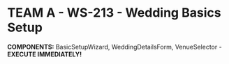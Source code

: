 # TEAM A - WS-213 - Wedding Basics Setup
**COMPONENTS:** BasicSetupWizard, WeddingDetailsForm, VenueSelector - **EXECUTE IMMEDIATELY!**
